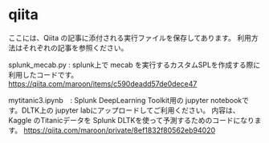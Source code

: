 # qiita

ここには、Qiita の記事に添付される実行ファイルを保存してあります。
利用方法はそれぞれの記事を参照ください。

splunk_mecab.py  :  splunk上で mecab を実行するカスタムSPLを作成する際に利用したコードです。
https://qiita.com/maroon/items/c590deadd57de0dece47

mytitanic3.ipynb　: Splunk DeepLearning Toolkit用の jupyter notebookです。DLTK上の jupyter labにアップロードしてご利用ください。
内容は、Kaggle のTitanicデータを Splunk DLTKを使って予測するためのコードになります。
https://qiita.com/maroon/private/8ef1832f80562eb94020


